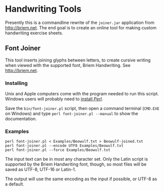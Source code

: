 Handwriting Tools
=================

Presently this is a commandline rewrite of the `joiner.jar` application
from http://briem.net. The end goal is to create an online tool for making
custom handwriting exercise sheets.

Font Joiner
-----------

This tool inserts joining glyphs between letters, to create cursive
writing when viewed with the supported font, Briem Handwriting.
See http://briem.net.

### Installing

Unix and Apple computers come with the program needed to run this
script.
Windows users will probably need to [install *Perl*](strawberryperl.com).

Save the `bin/font-joiner.pl` script, then open a command terminal
(`CMD.EXE` on Windows) and type `perl font-joiner.pl --manual` to show
the documentation.

### Examples

```
perl font-joiner.pl < Examples/Beowulf.txt > Beowulf-joined.txt
perl font-joiner.pl --encode UTF8 Examples/Beowulf.txt
perl font-joiner.pl --force Examples/Beowulf.txt
```

The input text can be in most any character set. Only the Latin script
is supported by the Briem Handwriting font, though, so most files will
be saved as UTF-8, UTF-16 or Latin-1.

The output will use the same encoding as the input if possible, or
UTF-8 as a default.
